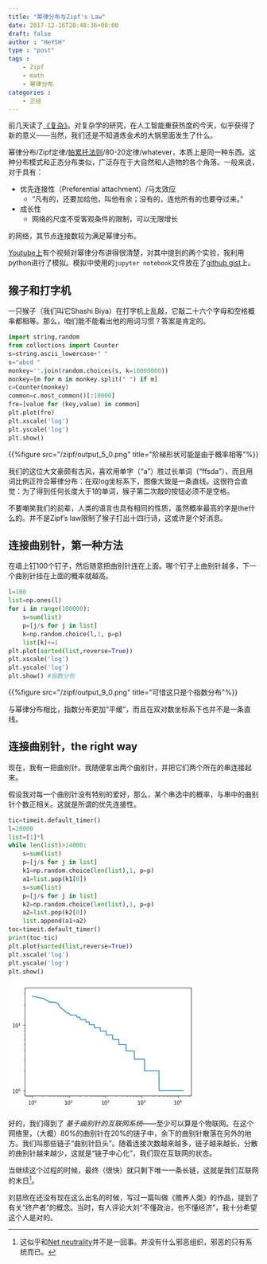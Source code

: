 ```yaml
---
title: "幂律分布与Zipf's Law"
date: 2017-12-16T20:48:36+08:00
draft: false
author : "HeYSH"
type : "post"
tags :
    - Zipf
    - math
    - 幂律分布
categories :
    - 正经
---
```


前几天读了[《复杂》](https://book.douban.com/subject/6749832/)。对复杂学的研究，在人工智能重获热度的今天，似乎获得了新的意义——当然，我们还是不知道炼金术的大锅里面发生了什么。

幂律分布/Zipf定律/[帕累托法则](https://zh.wikipedia.org/wiki/%E5%B8%95%E7%B4%AF%E6%89%98%E6%B3%95%E5%88%99)/80-20定律/whatever，本质上是同一种东西。这种分布模式和正态分布类似，广泛存在于大自然和人造物的各个角落。一般来说，对于具有：

- 优先连接性（Preferential attachment）/马太效应
  - “凡有的，还要加给他，叫他有余；没有的，连他所有的也要夺过来。”
- 成长性
  - 网络的尺度不受客观条件的限制，可以无限增长

的网络，其节点连接数较为满足幂律分布。

[Youtube上](https://www.youtube.com/watch?v=fCn8zs912OE)有个视频对幂律分布讲得很清楚，对其中提到的两个实验，我利用python进行了模拟。模拟中使用的`jupyter notebook`文件放在了[github gist](https://gist.github.com/heyeshuang/fece5abbd6d1cf826dbaf9c3e76361b7)上。

## 猴子和打字机

一只猴子（我们叫它Shashi Biya）在打字机上乱敲，它敲二十六个字母和空格概率都相等。那么，咱们能不能看出他的用词习惯？答案是肯定的。

```python
import string,random
from collections import Counter
s=string.ascii_lowercase+" "
s="abcd "
monkey=''.join(random.choices(s, k=10000000))
monkey=[m for m in monkey.split(" ") if m]
c=Counter(monkey)
common=c.most_common()[:10000]
fre=[value for (key,value) in common]
plt.plot(fre)
plt.xscale('log')
plt.yscale('log')
plt.show()
```
{{%figure src="/zipf/output_5_0.png" title="阶梯形状可能是由于概率相等"%}}

我们的这位大文豪颇有古风，喜欢用单字（“a”）胜过长单词（“ffsda”），而且用词比例正符合幂律分布：在双log坐标系下，图像大致是一条直线。这很符合直觉：为了得到任何长度大于1的单词，猴子第二次敲的按钮必须不是空格。

不要嘲笑我们的前辈，人类的语言也具有相同的性质，虽然概率最高的字是the什么的。并不是Zipf’s law限制了猴子打出十四行诗，这或许是个好消息。


## 连接曲别针，第一种方法

在墙上钉100个钉子，然后随意把曲别针连在上面。哪个钉子上曲别针越多，下一个曲别针挂在上面的概率就越高。


```python
l=100
list=np.ones(l)
for i in range(100000):
    s=sum(list)
    p=[j/s for j in list]
    k=np.random.choice(l,1, p=p)
    list[k]+=1
plt.plot(sorted(list,reverse=True))
plt.xscale('log')
plt.yscale('log')
plt.show() #指数分布
```

{{%figure src="/zipf/output_9_0.png" title="可惜这只是个指数分布"%}}

与幂律分布相比，指数分布更加“平缓”，而且在双对数坐标系下也并不是一条直线。

## 连接曲别针，the right way

现在，我有一把曲别针。我随便拿出两个曲别针，并把它们两个所在的串连接起来。

假设我对每一个曲别针没有特别的爱好，那么，某个串选中的概率，与串中的曲别针个数正相关。这就是所谓的优先连接性。

```python
tic=timeit.default_timer()
l=20000
list=[1]*l
while len(list)>14000:
    s=sum(list)
    p=[j/s for j in list]
    k1=np.random.choice(len(list),1, p=p)
    a1=list.pop(k1[0])
    s=sum(list)
    p=[j/s for j in list]
    k2=np.random.choice(len(list),1, p=p)
    a2=list.pop(k2[0])
    list.append(a1+a2)
toc=timeit.default_timer()
print(toc-tic)
plt.plot(sorted(list,reverse=True))
plt.xscale('log')
plt.yscale('log')
plt.show()
```
![png](/zipf/output_13_0.png)

好的，我们得到了 *基于曲别针的互联网系统*——至少可以算是个物联网。在这个网络里，（大概）80%的曲别针在20%的链子中，余下的曲别针散落在另外的地方。我们叫那些链子“曲别针巨头”。随着连接次数越来越多，链子越来越长，分散的曲别针越来越少，这就是“链子中心化”，我们现在互联网的状态。

当继续这个过程的时候，最终（很快）就只剩下唯一一条长链，这就是我们互联网的末日[^1]。

刘慈欣在还没有现在这么出名的时候，写过一篇叫做《赡养人类》的作品，提到了有关“终产者”的概念。当时，有人评论大刘“不懂政治，也不懂经济”，我十分希望这个人是对的。

[^1]:这似乎和[Net neutrality](https://act.eff.org/action/protect-the-open-internet-order)并不是一回事。并没有什么邪恶组织，邪恶的只有系统而已。
